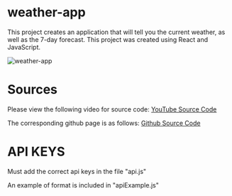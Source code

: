# weather-app
This project creates an application that will tell you the current weather, as well as the 7-day forecast. This project was created using React and JavaScript.

![weather-app](https://github.com/rwoodill/weather-app/assets/40248698/1cf6ae85-ebe1-4ab4-bdba-af6edd190b8a)

# Sources

Please view the following video for source code:
[YouTube Source Code](https://www.youtube.com/watch?v=Reny0cTTv24)

The corresponding github page is as follows:
[Github Source Code](https://github.com/bobangajicsm/react-weather-app)

# API KEYS

Must add the correct api keys in the file "api.js"

An example of format is included in "apiExample.js"


